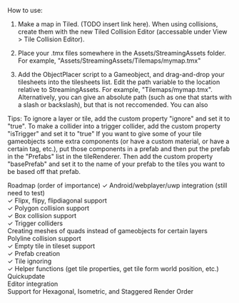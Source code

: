 How to use:

1. Make a map in Tiled. (TODO insert link here). When using collisions, create them with the new Tiled Collision Editor (accessable under View > Tile Collision Editor).

2. Place your .tmx files somewhere in the Assets/StreamingAssets folder. For example, "Assets/StreamingAssets/Tilemaps/mymap.tmx"

4. Add the ObjectPlacer script to a Gameobject, and drag-and-drop your tilesheets into the tilesheets list. Edit the path variable to the location relative to StreamingAssets. For example, "Tilemaps/mymap.tmx". Alternatively, you can give an absolute path (such as one that starts with a slash or backslash), but that is not reccomended. You can also

Tips:
To ignore a layer or tile, add the custom property "ignore" and set it to "true".
To make a collider into a trigger collider, add the custom property "isTrigger" and set it to "true"
If you want to give some of your tile gameobjects some extra components (or have a custom material, or have a certain tag, etc.), put those components in a prefab and then put the prefab in the "Prefabs" list in the tileRenderer. Then add the custom property "basePrefab" and set it to the name of your prefab to the tiles you want to be based off that prefab. 

Roadmap (order of importance)
✓ Android/webplayer/uwp integration (still need to test)  
✓ Flipx, flipy, flipdiagonal support  
✓ Polygon collision support    
✓ Box collision support    
✓ Trigger colliders  
Creating meshes of quads instead of gameobjects for certain layers
Polyline collision support    
✓ Empty tile in tileset support  
✓ Prefab creation  
✓ Tile ignoring  
✓ Helper functions (get tile properties, get tile form world position, etc.)  
Quickupdate  
Editor integration  
Support for Hexagonal, Isometric, and Staggered
Render Order
